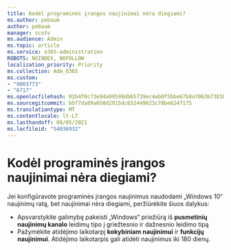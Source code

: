 ```yaml
---
title: Kodėl programinės įrangos naujinimai nėra diegiami?
ms.author: pebaum
author: pebaum
manager: scotv
ms.audience: Admin
ms.topic: article
ms.service: o365-administration
ROBOTS: NOINDEX, NOFOLLOW
localization_priority: Priority
ms.collection: Adm_O365
ms.custom:
- "9003773"
- "6717"
ms.openlocfilehash: 02b4f0c73e94a99598db65739ec4eb0f5bbe67b8a7063b7381b9e6f59efd8c12
ms.sourcegitcommit: b5f7da89a650d2915dc652449623c78be6247175
ms.translationtype: MT
ms.contentlocale: lt-LT
ms.lasthandoff: 08/05/2021
ms.locfileid: "54036932"
---
```

# <a name="why-software-updates-are-not-being-deployed"></a>Kodėl programinės įrangos naujinimai nėra diegiami?

Jei konfigūravote programinės įrangos naujinimus naudodami „Windows 10“ naujinimų ratą, bet naujinimai nėra diegiami, peržiūrėkite šiuos dalykus:  

- Apsvarstykite galimybę pakeisti „Windows“ priežiūrą iš **pusmetinių naujinimų kanalo** leidimų tipo į griežtesnio ir dažnesnio leidimo tipą  
- Pažymėkite atidėjimo laikotarpį **kokybiniam naujinimui** ir **funkcijų naujinimui**. Atidėjimo laikotarpis gali atidėti naujinimus iki 180 dienų.
